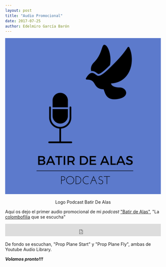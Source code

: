 ```yaml
---
layout: post
title: "Audio Promocional"
date: 2017-07-25
author: Edelmiro García Barón
---
```

<img src="/images/BdA1400x1400.png" alt="Logo Podcast Batir De Alas" style="max-width:100%;width:auto;height:auto;">
<P ALIGN=center>Logo Podcast Batir De Alas
<BR>

Aquí os dejo el primer audio promocional de mi *podcast* ["Batir de Alas"](https://batirdealas.github.io), "La [colombofilia](https://batirdealas.github.io/definiciones/Colombofilia) que se escucha"


<iframe src="https://archive.org/embed/PromoBatirDeAlasPodcast" width="100%" height="40" frameborder="0" webkitallowfullscreen="true" mozallowfullscreen="true" allowfullscreen></iframe>

De fondo se escuchan, "Prop Plane Start" y "Prop Plane Fly", ambas de Youtube Audio Library.

___Volamos pronto!!!___
